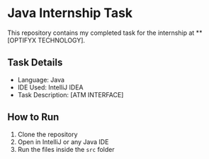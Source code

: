 # Java Internship Task

This repository contains my completed task for the internship at **[OPTIFYX TECHNOLOGY].

## Task Details
- Language: Java
- IDE Used: IntelliJ IDEA
- Task Description: [ATM INTERFACE]

## How to Run
1. Clone the repository
2. Open in IntelliJ or any Java IDE
3. Run the files inside the `src` folder


